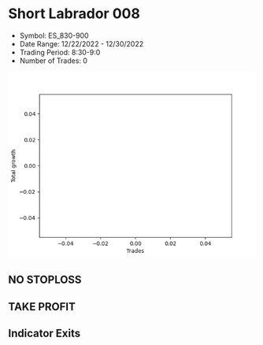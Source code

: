 # Short Labrador 008 
- Symbol: ES_830-900
- Date Range: 12/22/2022 - 12/30/2022
- Trading Period: 8:30-9:0
- Number of Trades: 0

![Plot](ShortLabrador008ES_830-900.png)
## NO STOPLOSS














## TAKE PROFIT











## Indicator Exits

